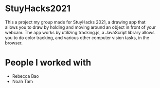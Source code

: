 # StuyHacks2021
This a project my group made for StuyHacks 2021, a drawing app that allows you to draw by holding and moving around an object in front of your webcam.
The app works by utilizing tracking.js, a JavaScript library allows you to do color tracking, and various other computer vision tasks, in the browser.

# People I worked with
- Rebecca Bao
- Noah Tam
